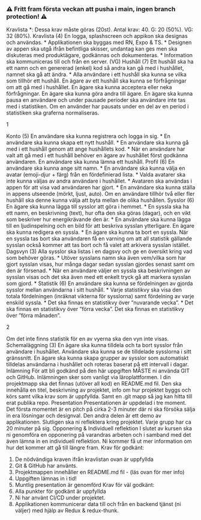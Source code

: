 ### ⚠ Fritt fram första veckan att pusha i main, ingen branch protection! ⚠

Kravlista
*: Dessa krav måste göras (20st).
Antal krav: 40.
G: 20 (50%).
VG: 32 (80%).
Kravlista (4)
En logga, splashscreen och appikon ska designas och användas. *
Applikationen ska byggas med RN, Expo & TS. *
Designen av appen ska utgå ifrån befintliga skisser, undantag kan ges men ska diskuteras
med produktägare, godkännas och dokumenteras. *
Information ska kommuniceras till och från en server. (VG)
Hushåll (7)
Ett hushåll ska ha ett namn och en genererad (enkel) kod så andra kan gå med i hushållet,
namnet ska gå att ändra. *
Alla användare i ett hushåll ska kunna se vilka som tillhör ett hushåll.
En ägare av ett hushåll ska kunna se förfrågningar om att gå med i hushållet.
En ägare ska kunna acceptera eller neka förfrågningar.
En ägare ska kunna göra andra till ägare.
En ägare ska kunna pausa en användare och under pausade perioder ska användare inte
tas med i statistiken.
Om en använder har pausats under en del av en period i statistiken ska graferna
normaliseras.

1

Konto (5)
En användare ska kunna registrera och logga in sig. *
En användare ska kunna skapa ett nytt hushåll. *
En användare ska kunna gå med i ett hushåll genom att ange hushållets kod. *
När en användare har valt att gå med i ett hushåll behöver en ägare av hushållet först
godkänna användaren.
En användare ska kunna lämna ett hushåll.
Profil (6)
En användare ska kunna ange sitt namn. *
En användare ska kunna välja en avatar (emoji-djur + färg) från en fördefinierad lista. *
Valda avatarer ska inte kunna väljas av andra användare i hushållet. *
Avataren ska användas i appen för att visa vad användaren har gjort. *
En användare ska kunna ställa in appens utseende (mörkt, ljust, auto).
Om en användare tillhör två eller fler hushåll ska denne kunna välja att byta mellan de
olika hushållen.
Sysslor (6)
En ägare ska kunna lägga till sysslor att göra i hemmet. *
En syssla ska ha ett namn, en beskrivning (text), hur ofta den ska göras (dagar), och en
vikt som beskriver hur energikrävande den är. *
En användare ska kunna lägga till en ljudinspelning och en bild för att beskriva sysslan
ytterligare.
En ägare ska kunna redigera en syssla. *
En ägare ska kunna ta bort en syssla.
När en syssla tas bort ska användaren få en varning om att all statistik gällande sysslan
också kommer att tas bort och få valet att arkivera sysslan istället.
Dagsvyn (3)
Alla sysslor ska listas i en dagsvy och ge en översikt kring vad som behöver göras. *
Utöver sysslans namn ska även vem/vilka som har gjort sysslan visas, hur många dagar
sedan sysslan gjordes senast samt om den är försenad. *
När en användare väljer en syssla ska beskrivningen av sysslan visas och det ska även
med ett enkelt tryck gå att markera sysslan som gjord. *
Statistik (6)
En användare ska kunna se fördelningen av gjorda sysslor mellan användarna i sitt
hushåll. *
Varje statistikvy ska visa den totala fördelningen (inräknat vikterna för sysslorna) samt
fördelning av varje enskild syssla. *
Det ska finnas en statistikvy över ”nuvarande vecka”. *
Det ska finnas en statistikvy över ”förra vecka”.
Det ska finnas en statistikvy över ”förra månaden”.

2

Om det inte finns statistik för en av vyerna ska den vyn inte visas.
Schemaläggning (3)
En ägare ska kunna tilldela och ta bort sysslor från användare i hushållet.
Användare ska kunna se de tilldelade sysslorna i sitt gränssnitt.
En ägare ska kunna skapa grupper av sysslor som automatiskt tilldelas användarna i
hushållet och roteras baserat på ett intervall i dagar.
Inlämning
För att bli godkänd på den här uppgiften MÅSTE ni använda GIT och GitHub.
Inlämningen sker som vanligt via läroplattformen. I din projektmapp ska det finnas
(utöver all kod) en README.md fil. Den ska innehålla en titel, beskrivning av projektet,
info om hur projektet byggs och körs samt vilka krav som är uppfyllda. Samt en .git mapp
så jag kan hitta till erat publika repo.
Presentation
Presentationen är uppdelad i tre moment. Det första momentet är en pitch på cirka 2-3
minuter där ni ska försöka sälja in era lösningar och designval. Den andra delen är ett
demo av applikationen. Slutligen ska ni reflektera kring projektet. Varje grupp har ca 20
minuter på sig.
Opponering & Individuell reflektion
I slutet av kursen ska ni genomföra en opponering på varandras arbeten och i samband
med det även lämna in en individuell reflektion. Ni kommer få ut mer information om
hur det kommer att gå till längre fram.
Krav för godkänt:
1. De nödvändiga kraven ifrån kravlistan ovan är uppfyllda
2. Git & GitHub har använts.
3. Projektmappen innehåller en README.md fil - (läs ovan för mer info)
4. Uppgiften lämnas in i tid!
5. Muntlig presentation är genomförd
Krav för väl godkänt:
1. Alla punkter för godkänt är uppfyllda
2. Ni har använt CI/CD under projektet.
3. Applikationen kommunicerar data till och från en backend tjänst (ni väljer) med hjälp
av Redux & redux-thunk.